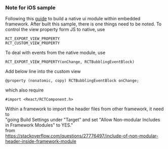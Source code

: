 ### Note for iOS sample
Following this [guide](https://facebook.github.io/react-native/docs/native-components-ios.html) to build a native ui module within embedded framework. After built this sample, there is one things need to be noted.
To control the view property form JS to native, use 
```
RCT_EXPORT_VIEW_PROPERTY
RCT_CUSTOM_VIEW_PROPERTY
```

To deal with events from the native module, use 
```
RCT_EXPORT_VIEW_PROPERTY(onChange, RCTBubblingEventBlock)
```

Add below line into the custom view
```
@property (nonatomic, copy) RCTBubblingEventBlock onChange;
```
which also require  
```
#import <React/RCTComponent.h>
```

Within a framework to import the header files from other framework, it need to   
"going Build Settings under "Target" and set "Allow Non-modular Includes in Framework Modules" to YES."  
from  
https://stackoverflow.com/questions/27776497/include-of-non-modular-header-inside-framework-module

